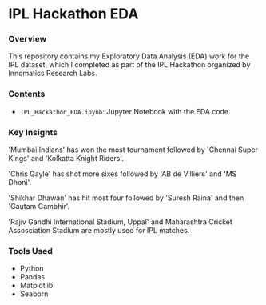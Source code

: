 # IPL Hackathon EDA

### Overview
This repository contains my Exploratory Data Analysis (EDA) work for the IPL dataset, which I completed as part of the IPL Hackathon organized by Innomatics Research Labs.

### Contents
- `IPL_Hackathon_EDA.ipynb`: Jupyter Notebook with the EDA code.


### Key Insights
'Mumbai Indians' has won the most tournament followed by 'Chennai Super Kings' and 'Kolkatta Knight Riders'.

'Chris Gayle' has shot more sixes followed by 'AB de Villiers' and 'MS Dhoni'.

'Shikhar Dhawan' has hit most four followed by 'Suresh Raina' and then 'Gautam Gambhir'.

'Rajiv Gandhi International Stadium, Uppal' and Maharashtra Cricket Assosciation Stadium are mostly used for IPL matches.
### Tools Used
- Python
- Pandas
- Matplotlib
- Seaborn

